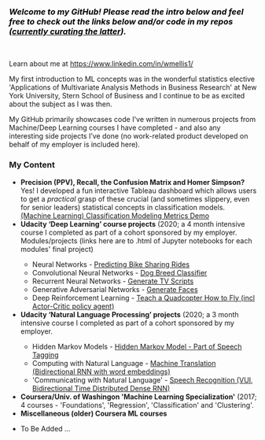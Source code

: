 <h3><span style="color: #000000;"><em><strong>Welcome to my GitHub! Please read the intro below and feel free to check out the links below and/or code </strong><strong>in my repos </strong><strong>(<span style="text-decoration: underline;">currently curating the latter</span>).&nbsp;</strong></em></span></h3>
<p>&nbsp;</p>
<p>Learn about me at&nbsp;<a href="https://www.linkedin.com/in/wmellis1/">https://www.linkedin.com/in/wmellis1/</a></p>
<p>My first introduction to ML concepts was in the wonderful statistics elective 'Applications of Multivariate Analysis Methods in Business Research' at New York University, Stern School of Business and I continue to be as excited about the subject as I was then.</p>
<p>My GitHub primarily showcases code I've written in numerous projects from Machine/Deep Learning courses I have completed - and also any interesting side projects I&rsquo;ve done (no work-related product developed on behalf of my employer is included here). &nbsp;</p>
<h3><strong>My Content</strong></h3>
<ul>
<li><strong>Precision (PPV), Recall, the Confusion Matrix and Homer Simpson? </strong>Yes! I developed a fun interactive Tableau dashboard which allows users to get a <em>practical</em> grasp of these crucial (and sometimes slippery, even for senior leaders) statistical concepts in classification models. <a title="William Ellis - Classification Model Statistics Demo" href="https://public.tableau.com/app/profile/william.ellis3377/viz/MachineLearningClassificationModelingMetricsDemo/Dashboard">(Machine Learning) Classification Modeling Metrics Demo</a></li>
<li><strong>Udacity &lsquo;Deep Learning&rsquo; course projects</strong> (2020; a 4 month intensive course I completed as part of a cohort sponsored by my employer. Modules/projects (links here are to .html of Jupyter notebooks for each modules' final project)</li>
<ul>
<li>Neural Networks - <a title="Predicting Bike Sharing Rides" href="https://htmlpreview.github.io/?https://github.com/RedGoldGreen/Deep-Learning/blob/main/Bike_Sharing_Prediction.html">Predicting Bike Sharing Rides</a></li>
<li>Convolutional Neural Networks - <a title="William Ellis - Dog Breed Classifier" href="https://htmlpreview.github.io/?https://github.com/RedGoldGreen/Deep-Learning/blob/main/dog_app.html">Dog Breed Classifier</a></li>
<li>Recurrent Neural Networks - <a title="William Ellis - Generate TV Scripts" href="https://htmlpreview.github.io/?https://github.com/RedGoldGreen/Deep-Learning/blob/main/dlnd_tv_script_generation.html">Generate TV Scripts</a></li>
<li>Generative Adversarial Networks - <a title="William Ellis - Generate Faces" href="https://htmlpreview.github.io/?https://github.com/RedGoldGreen/Deep-Learning/blob/main/dlnd_face_generation.html">Generate Faces</a></li>
<li>Deep Reinforcement Learning - <a title="William Ellis - Teach a Quadcopter How to Fly (incl Actor-Critic policy agent)" href="https://htmlpreview.github.io/?https://github.com/RedGoldGreen/Deep-Learning/blob/main/Quadcopter_Project.html">Teach a Quadcopter How to Fly (incl Actor-Critic policy agent)</a></li>
</ul>
<li><strong>Udacity &lsquo;Natural Language Processing&rsquo; projects</strong> (2020; a 3 month intensive course I completed as part of a cohort sponsored by my employer.</li>
<ul>
<li>Hidden Markov Models - <a title="William Ellis - Hidden Markov Model" href="https://htmlpreview.github.io/?https://github.com/RedGoldGreen/NLP/blob/main/Hidden Markov Model Tagger.html">Hidden Markov Model - Part of Speech Tagging</a></li>
<li>Computing with Natural Language - <a title="Bidirectional RNN with word embeddings" href="https://htmlpreview.github.io/?https://github.com/RedGoldGreen/NLP/blob/main/machine_translation.html">Machine Translation (Bidirectional RNN with word embeddings)</a></li>
<li>'Communicating with Natural Language' - <a title="Speech Recognition (VUI, Bidirectional Time Distributed Dense RNN)" href="https://htmlpreview.github.io/?https://github.com/RedGoldGreen/NLP/blob/main/vui_notebook.html">Speech Recognition (VUI, Bidirectional Time Distributed Dense RNN)</a></li>
</ul>
<li><strong>Coursera/Univ. of Washingon 'Machine Learning Specialization'</strong> (2017; 4 courses - 'Foundations', 'Regression', 'Classification' and 'Clustering'.</li>
<li><strong>Miscellaneous (older) Coursera ML courses</strong></li>
</ul>
<ul>
<li>To Be Added ...</li>
</ul>
